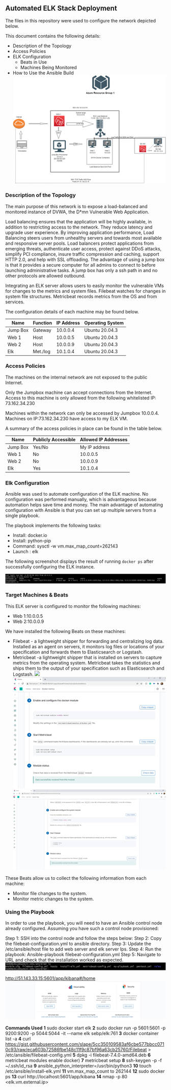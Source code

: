 ## Automated ELK Stack Deployment

The files in this repository were used to configure the network depicted below.

This document contains the following details:
- Description of the Topology
- Access Policies
- ELK Configuration
  - Beats in Use
  - Machines Being Monitored
- How to Use the Ansible Build
![](Diagrams/RG1_plus_Elk.drawio.png)

### Description of the Topology

The main purpose of this network is to expose a load-balanced and monitored instance of DVWA, the D*mn Vulnerable Web Application.

Load balancing ensures that the application will be highly available, in addition to restricting access to the network. They reduce latency and upgrade user experience. 
By improving application performance, Load Balancing steers users from unhealthy servers and towards most available and responsive server pools.
Load balancers protect applications from emerging threats, authenticate user access, protect against DDoS attacks, simplify PCI compliance, insure traffic compression and caching, support HTTP 2.0, and help with SSL offloading. The advantage of using a jump box is that it provides a secure computer for all admins to connect to before launching administrative tasks. A jump box has only a ssh path in and no other protocols are allowed outbound. 

Integrating an ELK server allows users to easily monitor the vulnerable VMs for changes to the metrics and system files.
Filebeat watches for changes in system file structures.
Metricbeat records metrics from the OS and from services.

The configuration details of each machine may be found below.

| Name     | Function | IP Address | Operating System |
|----------|----------|------------|------------------|
| Jump Box | Gateway  | 10.0.0.4   | Ubuntu 20.04.3   |
| Web 1    | Host     | 10.0.0.5   | Ubuntu 20.04.3   |
| Web 2    | Host     | 10.0.0.9   | Ubuntu 20.04.3   |
| Elk      | Met./log | 10.1.0.4   | Ubuntu 20.04.3   |

### Access Policies

The machines on the internal network are not exposed to the public Internet. 

Only the Jumpbox machine can accept connections from the Internet. Access to this machine is only allowed from the following whitelisted IP: 73.162.34.230

Machines within the network can only be accessed by Jumpbox 10.0.0.4.
Machines on IP:73.162.34.230 have access to my ELK VM.

A summary of the access policies in place can be found in the table below.

| Name     | Publicly Accessible | Allowed IP Addresses |
|----------|---------------------|----------------------|
| Jump Box | Yes/No              | My IP address            |
| Web 1    | No                  | 10.0.0.5             |
| Web 2    | No                  | 10.0.0.9             |
| Elk      | Yes                 | 10.1.0.4             |

### Elk Configuration

Ansible was used to automate configuration of the ELK machine. No configuration was performed manually, which is advantageous because automation helps save time and money.
The main advantage of automating configuration with Ansible is that you can set up multiple servers from a single playbook.

The playbook implements the following tasks:
- Install: docker.io
- Install: python-pip
- Command: sysctl -w vm.max_map_count=262143
- Launch : elk

The following screenshot displays the result of running `docker ps` after successfully configuring the ELK instance.


![](Images/docker_ps_output.png)

### Target Machines & Beats
This ELK server is configured to monitor the following machines:
- Web 1:10.0.0.5
- Web 2:10.0.0.9

We have installed the following Beats on these machines:
- Filebeat - a lightweight shipper for forwarding and centralizing log data. Installed as an agent on servers, it monitors log files or locations of your specification and forwards them to Elasticsearch or Logstash.
- Metricbeat -a lightweight shipper that is installed on servers to capture metrics from the operating system. Metricbeat takes the statistics and ships them to the output of your specification such as Elasticsearch and Logstash.
![](Images/monitoring.png)
![](Images/monitoring2.png)
![](Images/monitoring3.png)

These Beats allow us to collect the following information from each machine:
- Monitor file changes to the system.
- Monitor metric changes to the system. 






### Using the Playbook
In order to use the playbook, you will need to have an Ansible control node already configured. Assuming you have such a control node provisioned: 


Step 1: SSH into the control node and follow the steps below:
Step 2: Copy the filebeat-configuration.yml to ansible directory.
Step 3: Update the /etc/ansible/host file to add web server and elk server Ips.
Step 4: Run the playbook: Ansible-playbook filebeat-configuration.yml
Step 5: Navigate to URL and check that the installation worked as expected.
![](Images/ansible.png)

http://51.143.33.15:5601/app/kibana#/home
![](Images/kibana.png)

**Commands Used**
**1** sudo docker start elk
**2** sudo docker run -p 5601:5601 -p 9200:9200 -p 5044:5044 -it --name elk sebp/elk:761
**3** docker container list -a
**4** 
curl https://gist.githubusercontent.com/slape/5cc350109583af6cbe577bbcc0710c93/raw/eca603b72586fbe148c11f9c87bf96a63cb25760/Filebeat > /etc/ansible/filebeat-config.yml
**5** dpkg -i filebeat-7.4.0-amd64.deb
**6** metricbeat modules enable docker)
**7** metricbeat setup
**8** ssh-keygen -p -f ~/.ssh/id_rsa
**9** ansible_python_interpreter=/usr/bin/python3
**10** touch /etc/ansible/install-elk.yml
**11** vm.max_map_count to 262144
**12** sudo docker ps
**13** curl http://localhost:5601/app/kibana
**14** nmap -p 80 <elk.vm.external.ip>
